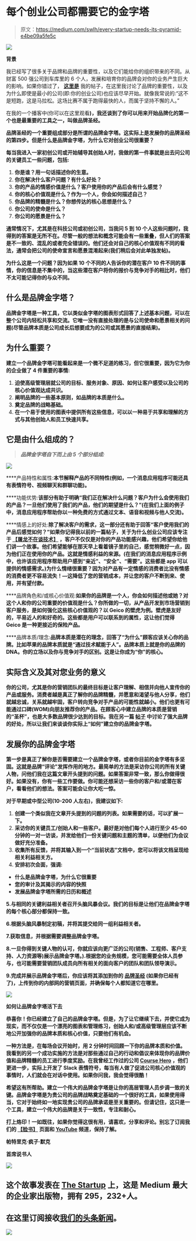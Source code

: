# 每个创业公司都需要它的金字塔

> 原文：<https://medium.com/swlh/every-startup-needs-its-pyramid-e4be09a5fe5c>

![](img/b56958b1f0236818b0d731a10224d325.png)

**背景**

我已经写了很多关于品牌和品牌的重要性，以及它们能给你的组织带来的不同。从财富 500 强公司到车库里的 6 个人，发展和培育你的品牌会对你的业务产生巨大的影响。如果你错过了， [**这里是**](https://www.madmork.com/single-post/2017/06/15/Startups-Why-its-never-too-early-to-start-Branding) 我的帖子，在这里我讨论了品牌的重要性，以及为什么即使是最小的公司(即:你的创业公司)也应该尽早开始。就像我常说的:“这不是短跑，这是马拉松。这场比赛不属于跑得最快的人，而属于坚持不懈的人。”

在我的一个播客中(你可以在这里观看[](https://youtu.be/nwI8fVkXaYc)**)，我还谈到了你可以用来开始品牌化的第一个也是最重要的工具之一，叫做品牌圣经。**

**品牌圣经的一个重要组成部分是所谓的品牌金字塔。这实际上是发展你的品牌圣经的第四步。但是什么是品牌金字塔，为什么它对创业公司很重要？**

**每当我进入一家初创公司或开始辅导其创始人时，我做的第一件事就是出去问公司的关键员工一些问题，包括:**

1.  **你是谁？用一句话描述你的生意。**
2.  **你在解决什么客户问题？有什么好处？**
3.  **你的产品的情感价值是什么？客户使用你的产品后会有什么感觉？**
4.  **你的核心价值观是什么？作为一个人，你会如何描述自己？**
5.  **你品牌的精髓是什么？你想传达的核心思想是什么？**
6.  **你公司的使命是什么？**
7.  **你公司的愿景是什么？**

**通常情况下，尤其是在科技公司或初创公司，当我问 5 到 10 个人这些问题时，我得到的答案是无所不在。尽管一般的想法和概念可能会有一些重叠，但人们的答案是不一致的、混乱的或者完全错误的。他们还会对自己的核心价值观有不同的看法，通常会把公司的使命宣言和愿景混淆起来(我们稍后会对此单独发帖)。**

**为什么这是一个问题？因为如果 10 个不同的人告诉你的潜在客户 10 件不同的事情，你的信息是不集中的，当这些潜在客户将你的报价与竞争对手的相比时，他们不太可能记得你的与众不同。**

## **什么是品牌金字塔？**

**品牌金字塔是一种工具，它以类似金字塔的图表形式回答了上述基本问题，可以在整个公司内轻松共享和交流。它唯一没有直接处理的是与公司使命和愿景相关的问题(尽管品牌本质是公司成长后想要成为的公司或其愿景的直接结果)。**

## **为什么重要？**

**建立一个品牌金字塔可能看起来是一个微不足道的练习，但它很重要，因为它为你的企业做了 4 件重要的事情:**

1.  **迫使高级管理层就公司的目标、服务对象、原因、如何让客户感受以及公司的核心价值观达成共识。**
2.  **阐明品牌的一些基本原则，如品牌的本质是什么。**
3.  **奠定品牌的战略基础。**
4.  **在一个易于使用的图表中提供所有这些信息，可以以一种易于共享和理解的方式与其他创始人和员工快速共享。**

## **它是由什么组成的？**

> ***品牌金字塔自下而上由 5 个部分组成:***

**![](img/8f4a438fd3749913dc250bb9d270bf19.png)**

****产品特性和属性:**本节解释产品的不同特性(例如，一个消息应用程序可能还具有表情符号、视频聊天和群聊功能)。**

****功能优势:**该部分有助于明确“我们正在解决什么问题？客户为什么会使用我们的产品？一旦他们使用了我们的产品，他们的期望是什么？”(在我们上面的例子中，消息应用程序帮助你以一种免费的方式通过文本、语音和视频与他人交流)。**

****情感上的好处:**除了解决客户的需求，这一部分还有助于回答“客户使用我们的产品后感觉如何？”如果你记得我以前的一篇帖子，关于为什么创业公司应该专注于 [**【屠龙不在谈技术】**](https://www.madmork.com/single-post/2017/05/29/Less-Tech-More-Heroes-Slaying-Dragons-Please) ，客户不仅仅是对你的产品功能感兴趣，他们希望你给他们讲一个故事。他们希望能够在那天早上看着镜子里的自己，感觉稍微好一点，因为他们正在使用你的产品。这就是情感利益的来源。(在我们的消息应用程序示例中，也许该应用程序帮助用户感到“亲近”、“安全”、“需要”。这些都是 app 可以提供的情感需求。)为什么情绪很重要？因为对产品有一定情感的消费者比没有情感的消费者更不容易流失！—这降低了您的营销成本，并让您的客户不断到来、使用，并有望付款。**

****品牌角色和/或核心价值观:**如果你的品牌是一个人，你会如何描述他或她？对这个人和你的公司重要的价值观是什么？你所做的一切，从产品开发到市场营销到客户服务，是如何强化这些核心价值观的？以 Geico 的壁虎为例。壁虎是友好的，平易近人的和好奇的。这些都是用户可以联系到的属性，这让他们觉得 Geico 是一种更接近的保险产品。**

****品牌本质/理念:**品牌本质是潜在的理念，回答了“为什么”顾客应该关心你的品牌。比如苹果的品牌本质就是“通过技术赋能于人”。品牌本质上就是你的品牌的 DNA。你的立场以及你与竞争对手的区别。这是让你成为“你”的核心。**

## **实际含义及其对您业务的意义**

**你的公司，尤其是你的营销团队的最终目标是让客户理解、相信并向他人宣传你的产品或服务。消费者越是真正了解你的品牌精髓，并愿意和渴望与他人分享，他们就越忠诚，关系就越牢固，客户转向竞争对手产品的可能性就越小。他们也更有可能通过口碑(WOM)向朋友推荐你的产品。在顾客心中建立品牌的本质是营销的“圣杯”，也是大多数品牌很少达到的目标。我在另一篇 [**帖子**](https://www.madmork.com/single-post/2017/05/16/Tech-Companies-Need-a-Little-More-Viking-in-them) 中讨论了强大品牌的好处，所以让我们来谈谈你实际上“如何”建立你的品牌金字塔。**

## **发展你的品牌金字塔**

**第一步是真正了解你是否需要建立一个品牌金字塔，或者你目前的金字塔有多坚固。这就是品牌“评论”发挥作用的地方。最简单的方法是采访你公司的所有关键人物，问他们我在这篇文章开头提到的问题。如果答案非常一致，那么你做得很好。如果没有，你有一些工作要做。你可能还想采访一些你的客户和/或潜在客户，看看他们的想法。答案可能会让你大吃一惊。**

**对于早期或中型公司(10-200 人左右)，我建议如下:**

1.  **创建一个类似我在文章开头提到的问题的列表。如果需要的话，可以扩展一下。**
2.  **采访你的关键员工/创始人和一些客户。最好是对他们每个人进行至少 45-60 分钟的一对一访谈，并发给他们一份关键问题和主题的清单，以便他们为会议做好充分准备。**
3.  **收集所有反馈，并将其输入到一个“当前状态”文档中，您可以将该文档呈现给相关利益相关方。**
4.  **安排初次会面，强调:**

*   **什么是品牌金字塔，为什么它很重要**
*   **您的审计及其揭示的内容的快照**
*   **发展品牌金字塔所需的日历和概述**

**5.与相同的关键利益相关者召开头脑风暴会议。我们的目标是让他们在品牌金字塔的每个核心部分都保持一致。**

**6.根据头脑风暴制定初稿，并将其提交给同一组利益相关者。**

**7.获取信息，并根据需要调整品牌金字塔。**

**8.一旦你得到关键人物的认可，你就应该向更广泛的公司(销售、工程师、客户支持、人力资源等)展示品牌金字塔。).根据您的业务规模，您可能需要全体人员参与，也可能需要营销团队成员向所有相关的面向客户的团队和团队领导演示。**

**9.完成并展示品牌金字塔后，你应该将其添加到你的 [**品牌圣经**](https://www.madmork.com/single-post/2017/05/11/Why-every-startup-needs-a-Brand-Bible) (如果你已经有了)，上传到你的内部网的营销页面，并确保每个人都知道它在哪里。**

**![](img/1792f1c1e21edf974d9ec3499dd1791d.png)**

****如何让品牌金字塔活下去****

**恭喜你！你已经建立了自己的品牌金字塔。但是，为了让它继续下去，并使它成为现实，而不仅仅是一个漂亮的图表和管理练习，创始人和/或高级管理层应该不断地公开加强你的品牌本质和核心价值，只要他们有机会。**

**一种方法是，在每场会议开始时，用 2 分钟时间回顾一下你的品牌本质和价值。我看到的另一个成功实施的方法是对那些通过自己的行动和倡议来体现你的品牌价值和品牌精髓的员工进行季度奖励。在我曾经工作过的公司 [**Course Hero**](http://www.coursehero.com) ，他们更进一步，实际上开发了 Slack 表情符号，每当有人做了促进公司核心价值观的事情时，人们就会在对话中使用。如果你问我，我会觉得很酷！**

**希望这有所帮助。建立一个伟大的品牌金字塔是让你的高层管理人员步调一致的关键。品牌金字塔是为贵公司的品牌战略奠定基础的一个很好的工具，如果使用得当，它对于始终如一地实现贵公司的品牌承诺是至关重要的。但请记住，这只是一个工具，建立一个伟大的品牌是关于一致性，专注和耐心。**

**打上烙印！一如既往，如果你觉得这很有用，请喜欢，分享和评论。别忘了订阅我们的 [**【脸书】**](https://www.facebook.com/madmorkstories/) 页面和 [**YouTube**](https://www.youtube.com/channel/UCLW5RrPvV_sGnYACiv9djlg) 频道，保持了解。**

**帕特里克·疯子·默克**

**首席说书人**

**![](img/731acf26f5d44fdc58d99a6388fe935d.png)**

## **这个故事发表在 [The Startup](https://medium.com/swlh) 上，这是 Medium 最大的企业家出版物，拥有 295，232+人。**

## **在这里订阅接收[我们的头条新闻](http://growthsupply.com/the-startup-newsletter/)。**

**![](img/731acf26f5d44fdc58d99a6388fe935d.png)**